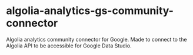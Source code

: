 # algolia-analytics-gs-community-connector
Algolia analytics community connector for Google.
Made to connect to the Algolia API to be accessible for Google Data Studio.
